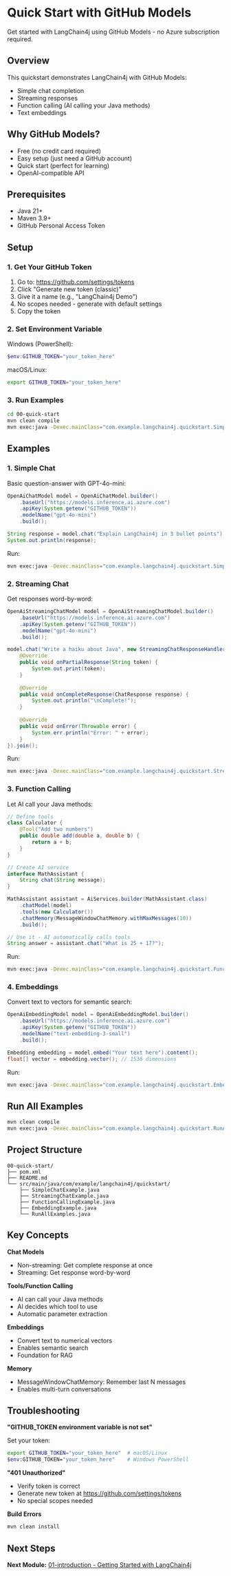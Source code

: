 # Quick Start with GitHub Models

Get started with LangChain4j using GitHub Models - no Azure subscription required.

## Overview

This quickstart demonstrates LangChain4j with GitHub Models:

- Simple chat completion
- Streaming responses
- Function calling (AI calling your Java methods)
- Text embeddings

## Why GitHub Models?

- Free (no credit card required)
- Easy setup (just need a GitHub account)
- Quick start (perfect for learning)
- OpenAI-compatible API

## Prerequisites

- Java 21+
- Maven 3.9+
- GitHub Personal Access Token

## Setup

### 1. Get Your GitHub Token

1. Go to: https://github.com/settings/tokens
2. Click "Generate new token (classic)"
3. Give it a name (e.g., "LangChain4j Demo")
4. No scopes needed - generate with default settings
5. Copy the token

### 2. Set Environment Variable

Windows (PowerShell):
```powershell
$env:GITHUB_TOKEN="your_token_here"
```

macOS/Linux:
```bash
export GITHUB_TOKEN="your_token_here"
```

### 3. Run Examples

```bash
cd 00-quick-start
mvn clean compile
mvn exec:java -Dexec.mainClass="com.example.langchain4j.quickstart.SimpleChatExample"
```

## Examples

### 1. Simple Chat

Basic question-answer with GPT-4o-mini:

```java
OpenAiChatModel model = OpenAiChatModel.builder()
    .baseUrl("https://models.inference.ai.azure.com")
    .apiKey(System.getenv("GITHUB_TOKEN"))
    .modelName("gpt-4o-mini")
    .build();

String response = model.chat("Explain LangChain4j in 3 bullet points");
System.out.println(response);
```

Run:
```bash
mvn exec:java -Dexec.mainClass="com.example.langchain4j.quickstart.SimpleChatExample"
```

### 2. Streaming Chat

Get responses word-by-word:

```java
OpenAiStreamingChatModel model = OpenAiStreamingChatModel.builder()
    .baseUrl("https://models.inference.ai.azure.com")
    .apiKey(System.getenv("GITHUB_TOKEN"))
    .modelName("gpt-4o-mini")
    .build();

model.chat("Write a haiku about Java", new StreamingChatResponseHandler() {
    @Override
    public void onPartialResponse(String token) {
        System.out.print(token);
    }
    
    @Override
    public void onCompleteResponse(ChatResponse response) {
        System.out.println("\nComplete!");
    }
    
    @Override
    public void onError(Throwable error) {
        System.err.println("Error: " + error);
    }
}).join();
```

Run:
```bash
mvn exec:java -Dexec.mainClass="com.example.langchain4j.quickstart.StreamingChatExample"
```

### 3. Function Calling

Let AI call your Java methods:

```java
// Define tools
class Calculator {
    @Tool("Add two numbers")
    public double add(double a, double b) {
        return a + b;
    }
}

// Create AI service
interface MathAssistant {
    String chat(String message);
}

MathAssistant assistant = AiServices.builder(MathAssistant.class)
    .chatModel(model)
    .tools(new Calculator())
    .chatMemory(MessageWindowChatMemory.withMaxMessages(10))
    .build();

// Use it - AI automatically calls tools
String answer = assistant.chat("What is 25 + 17?");
```

Run:
```bash
mvn exec:java -Dexec.mainClass="com.example.langchain4j.quickstart.FunctionCallingExample"
```

### 4. Embeddings

Convert text to vectors for semantic search:

```java
OpenAiEmbeddingModel model = OpenAiEmbeddingModel.builder()
    .baseUrl("https://models.inference.ai.azure.com")
    .apiKey(System.getenv("GITHUB_TOKEN"))
    .modelName("text-embedding-3-small")
    .build();

Embedding embedding = model.embed("Your text here").content();
float[] vector = embedding.vector(); // 1536 dimensions
```

Run:
```bash
mvn exec:java -Dexec.mainClass="com.example.langchain4j.quickstart.EmbeddingExample"
```

## Run All Examples

```bash
mvn clean compile
mvn exec:java -Dexec.mainClass="com.example.langchain4j.quickstart.RunAllExamples"
```

## Project Structure

```
00-quick-start/
├── pom.xml
├── README.md
└── src/main/java/com/example/langchain4j/quickstart/
    ├── SimpleChatExample.java
    ├── StreamingChatExample.java
    ├── FunctionCallingExample.java
    ├── EmbeddingExample.java
    └── RunAllExamples.java
```

## Key Concepts

**Chat Models**
- Non-streaming: Get complete response at once
- Streaming: Get response word-by-word

**Tools/Function Calling**
- AI can call your Java methods
- AI decides which tool to use
- Automatic parameter extraction

**Embeddings**
- Convert text to numerical vectors
- Enables semantic search
- Foundation for RAG

**Memory**
- MessageWindowChatMemory: Remember last N messages
- Enables multi-turn conversations

## Troubleshooting

**"GITHUB_TOKEN environment variable is not set"**

Set your token:
```bash
export GITHUB_TOKEN="your_token_here"  # macOS/Linux
$env:GITHUB_TOKEN="your_token_here"    # Windows PowerShell
```

**"401 Unauthorized"**

- Verify token is correct
- Generate new token at https://github.com/settings/tokens
- No special scopes needed

**Build Errors**

```bash
mvn clean install
```

## Next Steps

**Next Module:** [01-introduction - Getting Started with LangChain4j](../01-introduction/README.md)